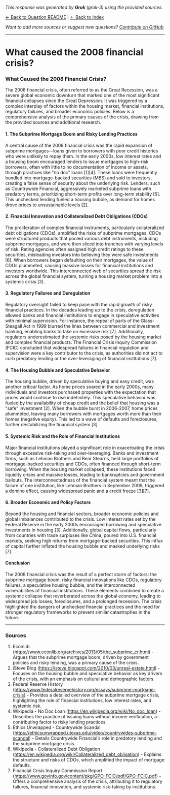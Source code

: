 <!-- 
Generated by: grok
Model: grok-3
Prompt type: sources
Generated at: 2025-06-11T20:41:07.338574
-->

*This response was generated by **Grok** (grok-3) using the provided sources.*

[← Back to Question README](README.md) | [← Back to Index](../README.md)

*Want to add more sources or suggest new questions? [Contribute on GitHub](https://github.com/justinwest/SuggestedSources)*

---

# What caused the 2008 financial crisis?

### What Caused the 2008 Financial Crisis?

The 2008 financial crisis, often referred to as the Great Recession, was a severe global economic downturn that marked one of the most significant financial collapses since the Great Depression. It was triggered by a complex interplay of factors within the housing market, financial institutions, regulatory failures, and broader economic policies. Below is a comprehensive analysis of the primary causes of the crisis, drawing from the provided sources and additional research.

#### 1. The Subprime Mortgage Boom and Risky Lending Practices
A central cause of the 2008 financial crisis was the rapid expansion of subprime mortgages—loans given to borrowers with poor credit histories who were unlikely to repay them. In the early 2000s, low interest rates and a housing boom encouraged lenders to issue mortgages to high-risk borrowers, often with little to no documentation of income or assets, through practices like "no doc" loans [1][4]. These loans were frequently bundled into mortgage-backed securities (MBS) and sold to investors, creating a false sense of security about the underlying risk. Lenders, such as Countrywide Financial, aggressively marketed subprime loans with predatory terms, prioritizing short-term profits over long-term stability [5]. This unchecked lending fueled a housing bubble, as demand for homes drove prices to unsustainable levels [2].

#### 2. Financial Innovation and Collateralized Debt Obligations (CDOs)
The proliferation of complex financial instruments, particularly collateralized debt obligations (CDOs), amplified the risks of subprime mortgages. CDOs were structured products that pooled various debt instruments, including subprime mortgages, and were then sliced into tranches with varying levels of risk. Rating agencies often assigned high credit ratings to these securities, misleading investors into believing they were safe investments [6]. When borrowers began defaulting on their mortgages, the value of CDOs plummeted, causing massive losses for financial institutions and investors worldwide. This interconnected web of securities spread the risk across the global financial system, turning a housing market problem into a systemic crisis [3].

#### 3. Regulatory Failures and Deregulation
Regulatory oversight failed to keep pace with the rapid growth of risky financial practices. In the decades leading up to the crisis, deregulation allowed banks and financial institutions to engage in speculative activities with minimal supervision. For instance, the repeal of parts of the Glass-Steagall Act in 1999 blurred the lines between commercial and investment banking, enabling banks to take on excessive risk [7]. Additionally, regulators underestimated the systemic risks posed by the housing market and complex financial products. The Financial Crisis Inquiry Commission (FCIC) concluded that widespread failures in financial regulation and supervision were a key contributor to the crisis, as authorities did not act to curb predatory lending or the over-leveraging of financial institutions [7].

#### 4. The Housing Bubble and Speculative Behavior
The housing bubble, driven by speculative buying and easy credit, was another critical factor. As home prices soared in the early 2000s, many individuals and investors purchased properties with the expectation that prices would continue to rise indefinitely. This speculative behavior was fueled by the availability of cheap credit and the belief that housing was a "safe" investment [2]. When the bubble burst in 2006-2007, home prices plummeted, leaving many borrowers with mortgages worth more than their homes (negative equity). This led to a wave of defaults and foreclosures, further destabilizing the financial system [3].

#### 5. Systemic Risk and the Role of Financial Institutions
Major financial institutions played a significant role in exacerbating the crisis through excessive risk-taking and over-leveraging. Banks and investment firms, such as Lehman Brothers and Bear Stearns, held large portfolios of mortgage-backed securities and CDOs, often financed through short-term borrowing. When the housing market collapsed, these institutions faced liquidity crises and massive losses, leading to bankruptcies and government bailouts. The interconnectedness of the financial system meant that the failure of one institution, like Lehman Brothers in September 2008, triggered a domino effect, causing widespread panic and a credit freeze [3][7].

#### 6. Broader Economic and Policy Factors
Beyond the housing and financial sectors, broader economic policies and global imbalances contributed to the crisis. Low interest rates set by the Federal Reserve in the early 2000s encouraged borrowing and speculative investments in housing [3]. Additionally, global capital flows, particularly from countries with trade surpluses like China, poured into U.S. financial markets, seeking high returns from mortgage-backed securities. This influx of capital further inflated the housing bubble and masked underlying risks [7].

#### Conclusion
The 2008 financial crisis was the result of a perfect storm of factors: the subprime mortgage boom, risky financial innovations like CDOs, regulatory failures, a speculative housing bubble, and the interconnected vulnerabilities of financial institutions. These elements combined to create a systemic collapse that reverberated across the global economy, leading to widespread job losses, foreclosures, and a prolonged recession. The crisis highlighted the dangers of unchecked financial practices and the need for stronger regulatory frameworks to prevent similar catastrophes in the future.

---

### Sources
1. EconLib (https://www.econlib.org/archives/2013/05/the_subprime_cr.html) - Argues that the subprime mortgage boom, driven by government policies and risky lending, was a primary cause of the crisis.
2. iSteve Blog (https://isteve.blogspot.com/2010/03/unreal-estate.html) - Focuses on the housing bubble and speculative behavior as key drivers of the crisis, with an emphasis on cultural and demographic factors.
3. Federal Reserve History (https://www.federalreservehistory.org/essays/subprime-mortgage-crisis) - Provides a detailed overview of the subprime mortgage crisis, highlighting the role of financial institutions, low interest rates, and systemic risk.
4. Wikipedia - No Doc Loan (https://en.wikipedia.org/wiki/No_doc_loan) - Describes the practice of issuing loans without income verification, a contributing factor to risky lending practices.
5. Ethics Unwrapped - Countrywide Scandal (https://ethicsunwrapped.utexas.edu/video/countrywides-subprime-scandal) - Details Countrywide Financial’s role in predatory lending and the subprime mortgage crisis.
6. Wikipedia - Collateralized Debt Obligation (https://en.wikipedia.org/wiki/Collateralized_debt_obligation) - Explains the structure and risks of CDOs, which amplified the impact of mortgage defaults.
7. Financial Crisis Inquiry Commission Report (https://www.govinfo.gov/content/pkg/GPO-FCIC/pdf/GPO-FCIC.pdf) - Offers a comprehensive analysis of the crisis, attributing it to regulatory failures, financial innovation, and systemic risk-taking by institutions.